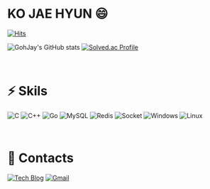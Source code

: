 # KO JAE HYUN 😄

[![Hits](https://hits.seeyoufarm.com/api/count/incr/badge.svg?url=https%3A%2F%2Fgithub.com%2FGohJay&count_bg=%2379C83D&title_bg=%23555555&icon=&icon_color=%23E7E7E7&title=hits&edge_flat=false)](https://hits.seeyoufarm.com)

![GohJay's GitHub stats](https://github-readme-stats.vercel.app/api?username=GohJay)
[![Solved.ac Profile](http://mazassumnida.wtf/api/v2/generate_badge?boj=kojh6763)](https://solved.ac/kojh6763/)

<br/>

# ⚡ Skils

![C](https://img.shields.io/badge/C-A8B9CC.svg?&style=for-the-badge&logo=C&logoColor=white)
![C++](https://img.shields.io/badge/C++-00599C.svg?&style=for-the-badge&logo=Cplusplus&logoColor=white)
![Go](https://img.shields.io/badge/Go-00ADD8.svg?&style=for-the-badge&logo=Go&logoColor=white)
![MySQL](https://img.shields.io/badge/MySQL-4479A1.svg?&style=for-the-badge&logo=MySQL&logoColor=white)
![Redis](https://img.shields.io/badge/Redis-DC382D.svg?&style=for-the-badge&logo=Redis&logoColor=white)
![Socket](https://img.shields.io/badge/Socket.io-010101.svg?&style=for-the-badge&logo=Socket.io&logoColor=white)
![Windows](https://img.shields.io/badge/Windows-0078D6.svg?&style=for-the-badge&logo=Windows&logoColor=white)
![Linux](https://img.shields.io/badge/Linux-FCC624.svg?&style=for-the-badge&logo=Linux&logoColor=white)

<br/>

# 💬 Contacts
[![Tech Blog](https://img.shields.io/badge/Tech%20Blog-181717.svg?&style=flat-square&logo=GitHub&logoColor=white&link=https://gohjay.github.io/)](https://gohjay.github.io/)
[![Gmail](https://img.shields.io/badge/Gmail-EA4335.svg?&style=flat-square&logo=Gmail&logoColor=white&link=kojh6763@gmail.com)](kojh6763@gmail.com)
